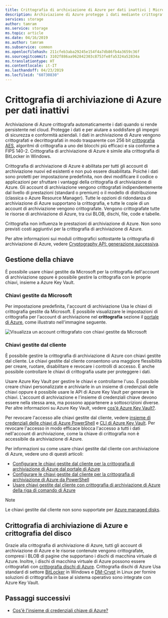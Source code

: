```yaml
---
title: Crittografia di archiviazione di Azure per dati inattivi | Microsoft Docs
description: Archiviazione di Azure protegge i dati mediante crittografia automaticamente la prima persistenza nel cloud. Tutti i dati in archiviazione di Azure, in BLOB, dischi, file, code o tabelle, vengono crittografati e decrittografati utilizzando in modo trasparente la crittografia AES a 256 bit e sia conforme a FIPS 140-2.
services: storage
author: tamram
ms.service: storage
ms.topic: article
ms.date: 04/16/2019
ms.author: tamram
ms.subservice: common
ms.openlocfilehash: 211cfeb3aba29245e154f4a7db86fb4a3659c36f
ms.sourcegitcommit: 3102f886aa962842303c8753fe8fa5324a52834a
ms.translationtype: HT
ms.contentlocale: it-IT
ms.lasthandoff: 04/23/2019
ms.locfileid: "60730830"
---
```

# <a name="azure-storage-encryption-for-data-at-rest"></a>Crittografia di archiviazione di Azure per dati inattivi

Archiviazione di Azure crittografa automaticamente i dati quando si rende persistente nel cloud. Protegge i dati e per aiutare a soddisfare gli impegni di sicurezza e conformità aziendali. I dati in archiviazione di Azure vengono crittografati e decrittografati in modo trasparente con 256 bit [crittografia AES](https://en.wikipedia.org/wiki/Advanced_Encryption_Standard), algoritmi di crittografia a uno dei blocchi più efficaci e sia conforme a FIPS 140-2. Crittografia di archiviazione di Azure è simile alla crittografia di BitLocker in Windows.

Crittografia di archiviazione di Azure è abilitata per tutti gli account di archiviazione nuovi ed esistenti e non può essere disabilitata. Poiché i dati sono protetti per impostazione predefinita, non devi modificare il codice o applicazioni per sfruttare i vantaggi della crittografia di archiviazione di Azure. Gli account di archiviazione vengono crittografati indipendentemente dal livello di prestazioni (standard o premium) o il modello di distribuzione (classica o Azure Resource Manager). Tutte le opzioni di ridondanza di archiviazione di Azure supportano la crittografia, e tutte le copie di un account di archiviazione vengono crittografate. Vengono crittografate tutte le risorse di archiviazione di Azure, tra cui BLOB, dischi, file, code e tabelle.

Crittografia non influenza le prestazioni di archiviazione di Azure. Non sono previsti costi aggiuntivi per la crittografia di archiviazione di Azure.

Per altre informazioni sui moduli crittografici sottostante la crittografia di archiviazione di Azure, vedere [Cryptography API: generazione successiva](https://docs.microsoft.com/windows/desktop/seccng/cng-portal).

## <a name="key-management"></a>Gestione della chiave

È possibile usare chiavi gestite da Microsoft per la crittografia dell'account di archiviazione oppure è possibile gestire la crittografia con le proprie chiavi, insieme a Azure Key Vault.

### <a name="microsoft-managed-keys"></a>Chiavi gestite da Microsoft

Per impostazione predefinita, l'account di archiviazione Usa le chiavi di crittografia gestite da Microsoft. È possibile visualizzare le impostazioni di crittografia per l'account di archiviazione nel **crittografia** sezione il [portale di Azure](https://portal.azure.com), come illustrato nell'immagine seguente.

![Visualizza un account crittografato con chiavi gestite da Microsoft](media/storage-service-encryption/encryption-microsoft-managed-keys.png)

### <a name="customer-managed-keys"></a>Chiavi gestite dal cliente

È possibile gestire la crittografia di archiviazione di Azure con chiavi gestite dal cliente. Le chiavi gestite dal cliente consentono una maggiore flessibilità per creare, ruotare, disabilitare e revocare i controlli di accesso. È anche possibile controllare le chiavi di crittografia usate per proteggere i dati. 

Usare Azure Key Vault per gestire le chiavi e controllarne l'uso. È possibile creare chiavi personalizzate e archiviarle in un insieme di credenziali delle chiavi oppure è possibile usare le API di Azure Key Vault per generare le chiavi. L'account di archiviazione e l'insieme di credenziali chiave devono essere nella stessa area, ma possono appartenere a sottoscrizioni diverse. Per altre informazioni su Azure Key Vault, vedere [cos'è Azure Key Vault?](../../key-vault/key-vault-overview.md).

Per revocare l'accesso alle chiavi gestite dal cliente, vedere [insieme di credenziali delle chiavi di Azure PowerShell](https://docs.microsoft.com/powershell/module/azurerm.keyvault/) e [CLI di Azure Key Vault](https://docs.microsoft.com/cli/azure/keyvault). Per revocare l'accesso in modo efficace blocca l'accesso a tutti i dati nell'account di archiviazione, come la chiave di crittografia non è accessibile da archiviazione di Azure.

Per informazioni su come usare chiavi gestite dal cliente con archiviazione di Azure, vedere uno di questi articoli:

- [Configurare le chiavi gestite dal cliente per la crittografia di archiviazione di Azure dal portale di Azure](storage-encryption-keys-portal.md)
- [Configurare le chiavi gestite dal cliente per la crittografia di archiviazione di Azure da PowerShell](storage-encryption-keys-powershell.md)
- [Usare chiavi gestite dal cliente con crittografia di archiviazione di Azure della riga di comando di Azure](storage-encryption-keys-cli.md)

> [!NOTE]  
> Le chiavi gestite dal cliente non sono supportate per [Azure managed disks](../../virtual-machines/windows/managed-disks-overview.md).

## <a name="azure-storage-encryption-versus-disk-encryption"></a>Crittografia di archiviazione di Azure e crittografia del disco

Grazie alla crittografia di archiviazione di Azure, tutti gli account di archiviazione di Azure e le risorse contenute vengono crittografate, compresi i BLOB di pagine che supportano i dischi di macchina virtuale di Azure. Inoltre, i dischi di macchina virtuale di Azure possono essere crittografati con [crittografia dischi di Azure](../../security/azure-security-disk-encryption-overview.md). Crittografia dischi di Azure Usa standard di settore [BitLocker](https://docs.microsoft.com/windows/security/information-protection/bitlocker/bitlocker-overview) in Windows e [DM-Crypt](https://en.wikipedia.org/wiki/Dm-crypt) in Linux per fornire soluzioni di crittografia in base al sistema operativo sono integrate con Azure Key Vault.

## <a name="next-steps"></a>Passaggi successivi

- [Cos'è l'insieme di credenziali chiave di Azure?](../../key-vault/key-vault-overview.md)
